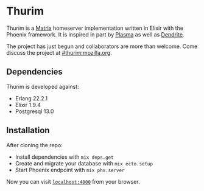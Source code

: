 # Thurim

Thurim is a [Matrix](https://matrix.org) homeserver implementation written in Elixir with the Phoenix framework. It is inspired in part by [Plasma](https://gitlab.com/beerfactory.org/plasma) as well as [Dendrite](https://github.com/matrix-org/dendrite).

The project has just begun and collaborators are more than welcome. Come discuss the project at [#thurim:mozilla.org](https://matrix.to/#/#thurim:mozilla.org).

## Dependencies

Thurim is developed against:

* Erlang 22.2.1
* Elixir 1.9.4
* Postgresql 13.0

## Installation

After cloning the repo:

* Install dependencies with `mix deps.get`
* Create and migrate your database with `mix ecto.setup`
* Start Phoenix endpoint with `mix phx.server`

Now you can visit [`localhost:4000`](http://localhost:4000) from your browser.
